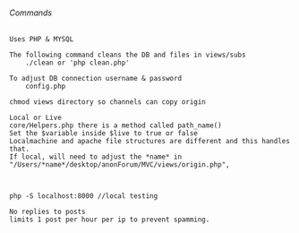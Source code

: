 

###### Commands
    
    Uses PHP & MYSQL
    
    The following command cleans the DB and files in views/subs
        ./clean or 'php clean.php'

    To adjust DB connection username & password
        config.php 

    chmod views directory so channels can copy origin
    
    Local or Live
    core/Helpers.php there is a method called path_name()
    Set the $variable inside $live to true or false 
    Localmachine and apache file structures are different and this handles that.
    If local, will need to adjust the *name* in "/Users/*name*/desktop/anonForum/MVC/views/origin.php",  

    

    php -S localhost:8000 //local testing

    No replies to posts
    limits 1 post per hour per ip to prevent spamming.